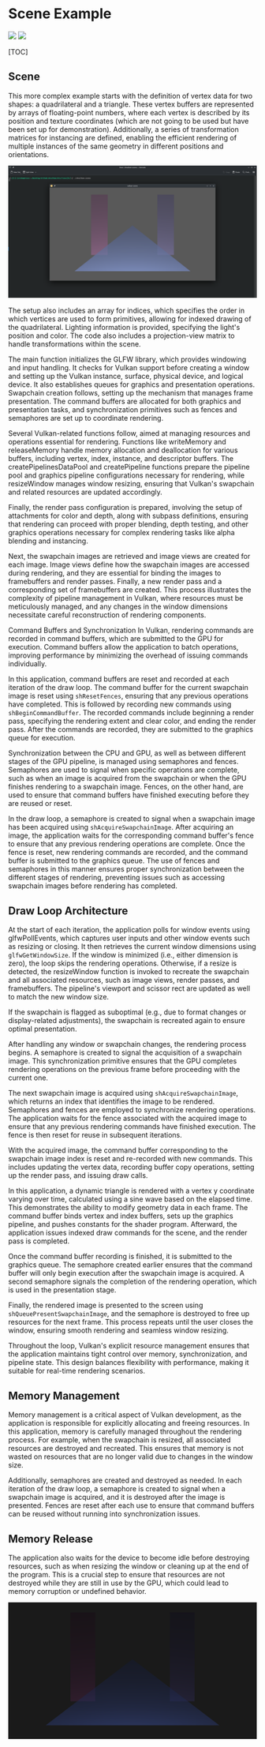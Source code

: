 # Scene Example

![](https://img.shields.io/badge/shvulkan%20|%20SINHO%20SOFTWORKS-3CFADC?style=for-the-badge&logo=&logoColor=white&labelColor=990042)
[![](https://img.shields.io/badge/GitHub_repository-3CFADC?style=for-the-badge&logo=github&logoColor=black)](https://github.com/mrsinho/shvulkan)

[TOC]

## Scene

This more complex example starts with the definition of vertex data for two shapes: a quadrilateral and a triangle. These vertex buffers are represented by arrays of floating-point numbers, where each vertex is described by its position and texture coordinates (which are not going to be used but have been set up for demonstration). Additionally, a series of transformation matrices for instancing are defined, enabling the efficient rendering of multiple instances of the same geometry in different positions and orientations.

![](./../media/nixos-wayland-scene.png)

The setup also includes an array for indices, which specifies the order in which vertices are used to form primitives, allowing for indexed drawing of the quadrilateral. Lighting information is provided, specifying the light's position and color. The code also includes a projection-view matrix to handle transformations within the scene.

The main function initializes the GLFW library, which provides windowing and input handling. It checks for Vulkan support before creating a window and setting up the Vulkan instance, surface, physical device, and logical device. It also establishes queues for graphics and presentation operations. Swapchain creation follows, setting up the mechanism that manages frame presentation. The command buffers are allocated for both graphics and presentation tasks, and synchronization primitives such as fences and semaphores are set up to coordinate rendering.

Several Vulkan-related functions follow, aimed at managing resources and operations essential for rendering. Functions like writeMemory and releaseMemory handle memory allocation and deallocation for various buffers, including vertex, index, instance, and descriptor buffers. The createPipelinesDataPool and createPipeline functions prepare the pipeline pool and graphics pipeline configurations necessary for rendering, while resizeWindow manages window resizing, ensuring that Vulkan's swapchain and related resources are updated accordingly.

Finally, the render pass configuration is prepared, involving the setup of attachments for color and depth, along with subpass definitions, ensuring that rendering can proceed with proper blending, depth testing, and other graphics operations necessary for complex rendering tasks like alpha blending and instancing.

Next, the swapchain images are retrieved and image views are created for each image. Image views define how the swapchain images are accessed during rendering, and they are essential for binding the images to framebuffers and render passes. Finally, a new render pass and a corresponding set of framebuffers are created. This process illustrates the complexity of pipeline management in Vulkan, where resources must be meticulously managed, and any changes in the window dimensions necessitate careful reconstruction of rendering components.

Command Buffers and Synchronization
In Vulkan, rendering commands are recorded in command buffers, which are submitted to the GPU for execution. Command buffers allow the application to batch operations, improving performance by minimizing the overhead of issuing commands individually.

In this application, command buffers are reset and recorded at each iteration of the draw loop. The command buffer for the current swapchain image is reset using `shResetFences`, ensuring that any previous operations have completed. This is followed by recording new commands using `shBeginCommandBuffer`. The recorded commands include beginning a render pass, specifying the rendering extent and clear color, and ending the render pass. After the commands are recorded, they are submitted to the graphics queue for execution.

Synchronization between the CPU and GPU, as well as between different stages of the GPU pipeline, is managed using semaphores and fences. Semaphores are used to signal when specific operations are complete, such as when an image is acquired from the swapchain or when the GPU finishes rendering to a swapchain image. Fences, on the other hand, are used to ensure that command buffers have finished executing before they are reused or reset.

In the draw loop, a semaphore is created to signal when a swapchain image has been acquired using `shAcquireSwapchainImage`. After acquiring an image, the application waits for the corresponding command buffer's fence to ensure that any previous rendering operations are complete. Once the fence is reset, new rendering commands are recorded, and the command buffer is submitted to the graphics queue. The use of fences and semaphores in this manner ensures proper synchronization between the different stages of rendering, preventing issues such as accessing swapchain images before rendering has completed.

## Draw Loop Architecture
At the start of each iteration, the application polls for window events using glfwPollEvents, which captures user inputs and other window events such as resizing or closing. It then retrieves the current window dimensions using `glfwGetWindowSize`. If the window is minimized (i.e., either dimension is zero), the loop skips the rendering operations. Otherwise, if a resize is detected, the resizeWindow function is invoked to recreate the swapchain and all associated resources, such as image views, render passes, and framebuffers. The pipeline's viewport and scissor rect are updated as well to match the new window size.

If the swapchain is flagged as suboptimal (e.g., due to format changes or display-related adjustments), the swapchain is recreated again to ensure optimal presentation.

After handling any window or swapchain changes, the rendering process begins. A semaphore is created to signal the acquisition of a swapchain image. This synchronization primitive ensures that the GPU completes rendering operations on the previous frame before proceeding with the current one.

The next swapchain image is acquired using `shAcquireSwapchainImage`, which returns an index that identifies the image to be rendered. Semaphores and fences are employed to synchronize rendering operations. The application waits for the fence associated with the acquired image to ensure that any previous rendering commands have finished execution. The fence is then reset for reuse in subsequent iterations.

With the acquired image, the command buffer corresponding to the swapchain image index is reset and re-recorded with new commands. This includes updating the vertex data, recording buffer copy operations, setting up the render pass, and issuing draw calls.

In this application, a dynamic triangle is rendered with a vertex y coordinate varying over time, calculated using a sine wave based on the elapsed time. This demonstrates the ability to modify geometry data in each frame. The command buffer binds vertex and index buffers, sets up the graphics pipeline, and pushes constants for the shader program. Afterward, the application issues indexed draw commands for the scene, and the render pass is completed.

Once the command buffer recording is finished, it is submitted to the graphics queue. The semaphore created earlier ensures that the command buffer will only begin execution after the swapchain image is acquired. A second semaphore signals the completion of the rendering operation, which is used in the presentation stage.

Finally, the rendered image is presented to the screen using `shQueuePresentSwapchainImage`, and the semaphore is destroyed to free up resources for the next frame. This process repeats until the user closes the window, ensuring smooth rendering and seamless window resizing.

Throughout the loop, Vulkan's explicit resource management ensures that the application maintains tight control over memory, synchronization, and pipeline state. This design balances flexibility with performance, making it suitable for real-time rendering scenarios.

## Memory Management
Memory management is a critical aspect of Vulkan development, as the application is responsible for explicitly allocating and freeing resources. In this application, memory is carefully managed throughout the rendering process. For example, when the swapchain is resized, all associated resources are destroyed and recreated. This ensures that memory is not wasted on resources that are no longer valid due to changes in the window size.

Additionally, semaphores are created and destroyed as needed. In each iteration of the draw loop, a semaphore is created to signal when a swapchain image is acquired, and it is destroyed after the image is presented. Fences are reset after each use to ensure that command buffers can be reused without running into synchronization issues.

## Memory Release
The application also waits for the device to become idle before destroying resources, such as when resizing the window or cleaning up at the end of the program. This is a crucial step to ensure that resources are not destroyed while they are still in use by the GPU, which could lead to memory corruption or undefined behavior.

![](./../media/alpha-blending.png)